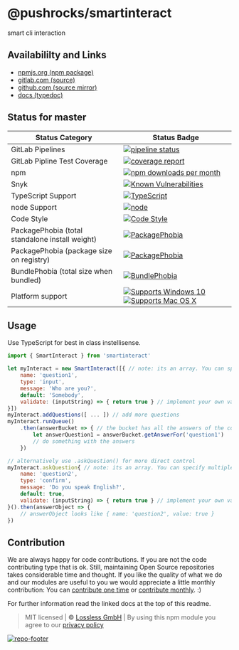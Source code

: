 # @pushrocks/smartinteract
smart cli interaction

## Availabililty and Links
* [npmjs.org (npm package)](https://www.npmjs.com/package/@pushrocks/smartinteract)
* [gitlab.com (source)](https://gitlab.com/pushrocks/smartinteract)
* [github.com (source mirror)](https://github.com/pushrocks/smartinteract)
* [docs (typedoc)](https://pushrocks.gitlab.io/smartinteract/)

## Status for master

Status Category | Status Badge
-- | --
GitLab Pipelines | [![pipeline status](https://gitlab.com/pushrocks/smartinteract/badges/master/pipeline.svg)](https://lossless.cloud)
GitLab Pipline Test Coverage | [![coverage report](https://gitlab.com/pushrocks/smartinteract/badges/master/coverage.svg)](https://lossless.cloud)
npm | [![npm downloads per month](https://badgen.net/npm/dy/@pushrocks/smartinteract)](https://lossless.cloud)
Snyk | [![Known Vulnerabilities](https://badgen.net/snyk/pushrocks/smartinteract)](https://lossless.cloud)
TypeScript Support | [![TypeScript](https://badgen.net/badge/TypeScript/>=%203.x/blue?icon=typescript)](https://lossless.cloud)
node Support | [![node](https://img.shields.io/badge/node->=%2010.x.x-blue.svg)](https://nodejs.org/dist/latest-v10.x/docs/api/)
Code Style | [![Code Style](https://badgen.net/badge/style/prettier/purple)](https://lossless.cloud)
PackagePhobia (total standalone install weight) | [![PackagePhobia](https://badgen.net/packagephobia/install/@pushrocks/smartinteract)](https://lossless.cloud)
PackagePhobia (package size on registry) | [![PackagePhobia](https://badgen.net/packagephobia/publish/@pushrocks/smartinteract)](https://lossless.cloud)
BundlePhobia (total size when bundled) | [![BundlePhobia](https://badgen.net/bundlephobia/minzip/@pushrocks/smartinteract)](https://lossless.cloud)
Platform support | [![Supports Windows 10](https://badgen.net/badge/supports%20Windows%2010/yes/green?icon=windows)](https://lossless.cloud) [![Supports Mac OS X](https://badgen.net/badge/supports%20Mac%20OS%20X/yes/green?icon=apple)](https://lossless.cloud)

## Usage

Use TypeScript for best in class instellisense.

```javascript
import { SmartInteract } from 'smartinteract'

let myInteract = new SmartInteract([{ // note: its an array. You can specify multiple questions
    name: 'question1',
    type: 'input',
    message: 'Who are you?',
    default: 'Somebody',
    validate: (inputString) => { return true } // implement your own validation
}])
myInteract.addQuestions([ ... ]) // add more questions
myInteract.runQueue()
    .then(answerBucket => { // the bucket has all the answers of the completed queue
        let answerQuestion1 = answerBucket.getAnswerFor('question1')
        // do something with the answers
    })

// alternatively use .askQuestion() for more direct control
myInteract.askQuestion{ // note: its an array. You can specify multiple questions
    name: 'question2',
    type: 'confirm',
    message: 'Do you speak English?',
    default: true,
    validate: (inputString) => { return true } // implement your own validation
}().then(answerObject => {
    // answerObject looks like { name: 'question2', value: true }
})
```


## Contribution

We are always happy for code contributions. If you are not the code contributing type that is ok. Still, maintaining Open Source repositories takes considerable time and thought. If you like the quality of what we do and our modules are useful to you we would appreciate a little monthly contribution: You can [contribute one time](https://lossless.link/contribute-onetime) or [contribute monthly](https://lossless.link/contribute). :)

For further information read the linked docs at the top of this readme.

> MIT licensed | **&copy;** [Lossless GmbH](https://lossless.gmbh)
| By using this npm module you agree to our [privacy policy](https://lossless.gmbH/privacy)

[![repo-footer](https://lossless.gitlab.io/publicrelations/repofooter.svg)](https://maintainedby.lossless.com)
